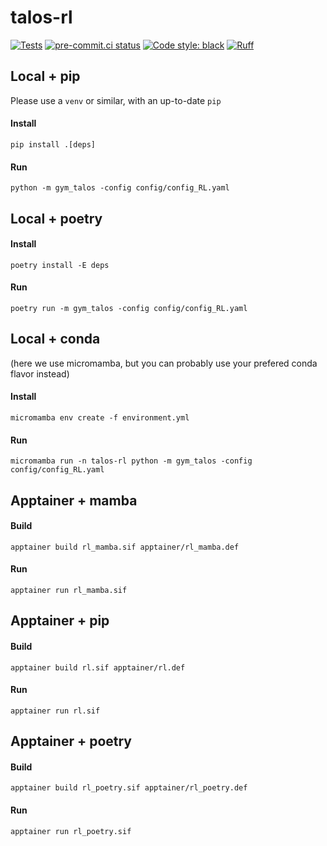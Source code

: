 # talos-rl

[![Tests](https://github.com/gepetto/talos-rl/actions/workflows/test.yml/badge.svg)](https://github.com/gepetto/talos-rl/actions/workflows/test.yml)
[![pre-commit.ci status](https://results.pre-commit.ci/badge/github/gepetto/talos-rl/main.svg)](https://results.pre-commit.ci/latest/github/gepetto/talos-rl/main)
[![Code style: black](https://img.shields.io/badge/code%20style-black-000000.svg)](https://github.com/psf/black)
[![Ruff](https://img.shields.io/endpoint?url=https://raw.githubusercontent.com/charliermarsh/ruff/main/assets/badge/v1.json)](https://github.com/charliermarsh/ruff)

## Local + pip

Please use a `venv` or similar, with an up-to-date `pip`

#### Install

```
pip install .[deps]
```

#### Run

```
python -m gym_talos -config config/config_RL.yaml
```

## Local + poetry

#### Install

```
poetry install -E deps
```

#### Run

```
poetry run -m gym_talos -config config/config_RL.yaml
```

## Local + conda

(here we use micromamba, but you can probably use your prefered conda flavor instead)

#### Install

```
micromamba env create -f environment.yml
```

#### Run

```
micromamba run -n talos-rl python -m gym_talos -config config/config_RL.yaml
```

## Apptainer + mamba

#### Build

```
apptainer build rl_mamba.sif apptainer/rl_mamba.def
```

#### Run

```
apptainer run rl_mamba.sif
```

## Apptainer + pip

#### Build

```
apptainer build rl.sif apptainer/rl.def
```

#### Run

```
apptainer run rl.sif
```

## Apptainer + poetry

#### Build

```
apptainer build rl_poetry.sif apptainer/rl_poetry.def
```

#### Run

```
apptainer run rl_poetry.sif
```
